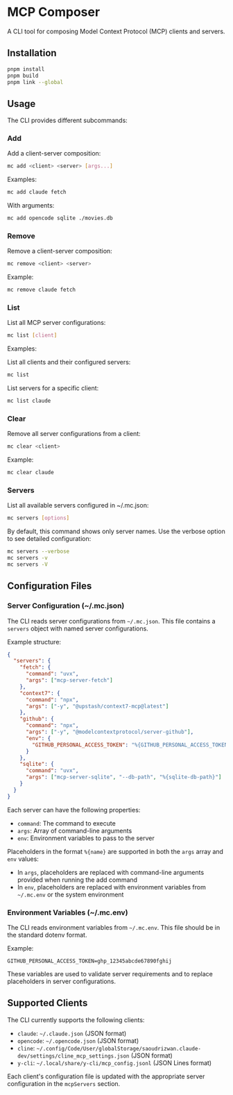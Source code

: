 # MCP Composer

A CLI tool for composing Model Context Protocol (MCP) clients and servers.

## Installation

```bash
pnpm install
pnpm build
pnpm link --global
```

## Usage

The CLI provides different subcommands:

### Add

Add a client-server composition:

```bash
mc add <client> <server> [args...]
```

Examples:

```bash
mc add claude fetch
```

With arguments:

```bash
mc add opencode sqlite ./movies.db
```

### Remove

Remove a client-server composition:

```bash
mc remove <client> <server>
```

Example:

```bash
mc remove claude fetch
```

### List

List all MCP server configurations:

```bash
mc list [client]
```

Examples:

List all clients and their configured servers:
```bash
mc list
```

List servers for a specific client:
```bash
mc list claude
```

### Clear

Remove all server configurations from a client:

```bash
mc clear <client>
```

Example:

```bash
mc clear claude
```

### Servers

List all available servers configured in ~/.mc.json:

```bash
mc servers [options]
```

By default, this command shows only server names. Use the verbose option to see detailed configuration:

```bash
mc servers --verbose
mc servers -v
mc servers -V
```

## Configuration Files

### Server Configuration (~/.mc.json)

The CLI reads server configurations from `~/.mc.json`. This file contains a `servers` object with named server configurations.

Example structure:

```json
{
  "servers": {
    "fetch": {
      "command": "uvx",
      "args": ["mcp-server-fetch"]
    },
    "context7": {
      "command": "npx",
      "args": ["-y", "@upstash/context7-mcp@latest"]
    },
    "github": {
      "command": "npx",
      "args": ["-y", "@modelcontextprotocol/server-github"],
      "env": {
        "GITHUB_PERSONAL_ACCESS_TOKEN": "%{GITHUB_PERSONAL_ACCESS_TOKEN}"
      }
    },
    "sqlite": {
      "command": "uvx",
      "args": ["mcp-server-sqlite", "--db-path", "%{sqlite-db-path}"]
    }
  }
}
```

Each server can have the following properties:
- `command`: The command to execute
- `args`: Array of command-line arguments
- `env`: Environment variables to pass to the server

Placeholders in the format `%{name}` are supported in both the `args` array and `env` values:
- In `args`, placeholders are replaced with command-line arguments provided when running the add command
- In `env`, placeholders are replaced with environment variables from `~/.mc.env` or the system environment

### Environment Variables (~/.mc.env)

The CLI reads environment variables from `~/.mc.env`. This file should be in the standard dotenv format.

Example:

```env
GITHUB_PERSONAL_ACCESS_TOKEN=ghp_12345abcde67890fghij
```

These variables are used to validate server requirements and to replace placeholders in server configurations.

## Supported Clients

The CLI currently supports the following clients:
- `claude`: `~/.claude.json` (JSON format)
- `opencode`: `~/.opencode.json` (JSON format)
- `cline`: `~/.config/Code/User/globalStorage/saoudrizwan.claude-dev/settings/cline_mcp_settings.json` (JSON format)
- `y-cli`: `~/.local/share/y-cli/mcp_config.jsonl` (JSON Lines format)

Each client's configuration file is updated with the appropriate server configuration in the `mcpServers` section.
